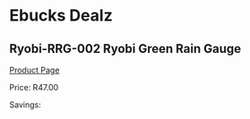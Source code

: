 
# Ebucks Dealz
## Ryobi-RRG-002 Ryobi Green Rain Gauge
[Product Page](https://www.ebucks.com/web/shop/productSelected.do?prodId=1220445971&catId=363410833)

Price: R47.00

Savings: 


	